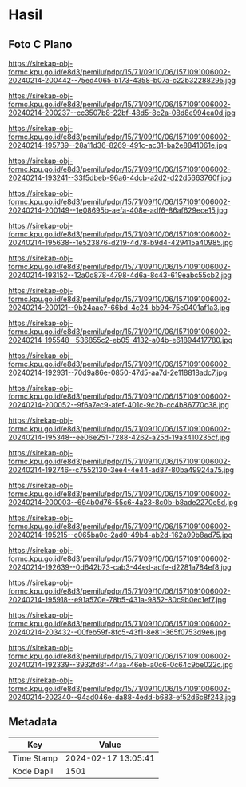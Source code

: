 # Hasil

## Foto C Plano

https://sirekap-obj-formc.kpu.go.id/e8d3/pemilu/pdpr/15/71/09/10/06/1571091006002-20240214-200442--75ed4065-b173-4358-b07a-c22b32288295.jpg

https://sirekap-obj-formc.kpu.go.id/e8d3/pemilu/pdpr/15/71/09/10/06/1571091006002-20240214-200237--cc3507b8-22bf-48d5-8c2a-08d8e994ea0d.jpg

https://sirekap-obj-formc.kpu.go.id/e8d3/pemilu/pdpr/15/71/09/10/06/1571091006002-20240214-195739--28a11d36-8269-491c-ac31-ba2e8841061e.jpg

https://sirekap-obj-formc.kpu.go.id/e8d3/pemilu/pdpr/15/71/09/10/06/1571091006002-20240214-193241--33f5dbeb-96a6-4dcb-a2d2-d22d5663760f.jpg

https://sirekap-obj-formc.kpu.go.id/e8d3/pemilu/pdpr/15/71/09/10/06/1571091006002-20240214-200149--1e08695b-aefa-408e-adf6-86af629ece15.jpg

https://sirekap-obj-formc.kpu.go.id/e8d3/pemilu/pdpr/15/71/09/10/06/1571091006002-20240214-195638--1e523876-d219-4d78-b9d4-429415a40985.jpg

https://sirekap-obj-formc.kpu.go.id/e8d3/pemilu/pdpr/15/71/09/10/06/1571091006002-20240214-193152--12a0d878-4798-4d6a-8c43-619eabc55cb2.jpg

https://sirekap-obj-formc.kpu.go.id/e8d3/pemilu/pdpr/15/71/09/10/06/1571091006002-20240214-200121--9b24aae7-66bd-4c24-bb94-75e0401af1a3.jpg

https://sirekap-obj-formc.kpu.go.id/e8d3/pemilu/pdpr/15/71/09/10/06/1571091006002-20240214-195548--536855c2-eb05-4132-a04b-e61894417780.jpg

https://sirekap-obj-formc.kpu.go.id/e8d3/pemilu/pdpr/15/71/09/10/06/1571091006002-20240214-192931--70d9a86e-0850-47d5-aa7d-2e118818adc7.jpg

https://sirekap-obj-formc.kpu.go.id/e8d3/pemilu/pdpr/15/71/09/10/06/1571091006002-20240214-200052--9f6a7ec9-afef-401c-9c2b-cc4b86770c38.jpg

https://sirekap-obj-formc.kpu.go.id/e8d3/pemilu/pdpr/15/71/09/10/06/1571091006002-20240214-195348--ee06e251-7288-4262-a25d-19a3410235cf.jpg

https://sirekap-obj-formc.kpu.go.id/e8d3/pemilu/pdpr/15/71/09/10/06/1571091006002-20240214-192746--c7552130-3ee4-4e44-ad87-80ba49924a75.jpg

https://sirekap-obj-formc.kpu.go.id/e8d3/pemilu/pdpr/15/71/09/10/06/1571091006002-20240214-200003--694b0d76-55c6-4a23-8c0b-b8ade2270e5d.jpg

https://sirekap-obj-formc.kpu.go.id/e8d3/pemilu/pdpr/15/71/09/10/06/1571091006002-20240214-195215--c065ba0c-2ad0-49b4-ab2d-162a99b8ad75.jpg

https://sirekap-obj-formc.kpu.go.id/e8d3/pemilu/pdpr/15/71/09/10/06/1571091006002-20240214-192639--0d642b73-cab3-44ed-adfe-d2281a784ef8.jpg

https://sirekap-obj-formc.kpu.go.id/e8d3/pemilu/pdpr/15/71/09/10/06/1571091006002-20240214-195918--e91a570e-78b5-431a-9852-80c9b0ec1ef7.jpg

https://sirekap-obj-formc.kpu.go.id/e8d3/pemilu/pdpr/15/71/09/10/06/1571091006002-20240214-203432--00feb59f-8fc5-43f1-8e81-365f0753d9e6.jpg

https://sirekap-obj-formc.kpu.go.id/e8d3/pemilu/pdpr/15/71/09/10/06/1571091006002-20240214-192339--3932fd8f-44aa-46eb-a0c6-0c64c9be022c.jpg

https://sirekap-obj-formc.kpu.go.id/e8d3/pemilu/pdpr/15/71/09/10/06/1571091006002-20240214-202340--94ad046e-da88-4edd-b683-ef52d6c8f243.jpg


## Metadata

| Key        | Value               |
| ---------- | ------------------- |
| Time Stamp | 2024-02-17 13:05:41 |
| Kode Dapil | 1501                |



